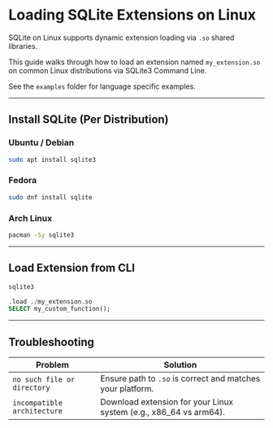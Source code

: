 # Loading SQLite Extensions on Linux

SQLite on Linux supports dynamic extension loading via `.so` shared libraries. 

This guide walks through how to load an extension named `my_extension.so` on common Linux distributions via SQLite3 Command Line. 

See the `examples` folder for language specific examples.

---

## Install SQLite (Per Distribution)

### Ubuntu / Debian

```bash
sudo apt install sqlite3
```

### Fedora

```bash
sudo dnf install sqlite
```

### Arch Linux

```bash
pacman -Sy sqlite3
```

---

## Load Extension from CLI

```bash
sqlite3
```

```sql
.load ./my_extension.so
SELECT my_custom_function();
```

---

## Troubleshooting

| Problem                                    | Solution                                                              |
| ------------------------------------------ | --------------------------------------------------------------------- |
| `no such file or directory`                | Ensure path to `.so` is correct and matches your platform.            |
| `incompatible architecture`                | Download extension for your Linux system (e.g., x86\_64 vs arm64).    |
